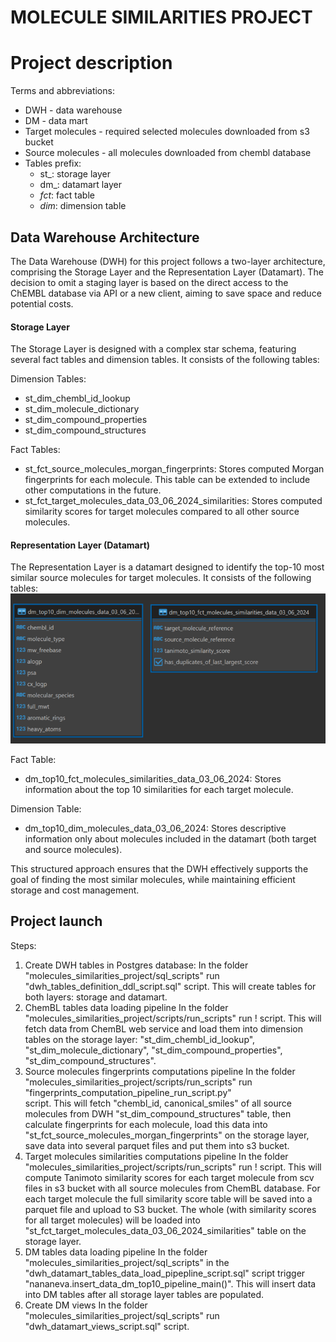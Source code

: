 # MOLECULE SIMILARITIES PROJECT

# Project description

Terms and abbreviations:
* DWH - data warehouse
* DM - data mart
* Target molecules - required selected molecules downloaded from s3 bucket
* Source molecules - all molecules downloaded from chembl database
* Tables prefix:
   - st_: storage layer
   - dm_: datamart layer
   - _fct_: fact table
   - _dim_: dimension table


## Data Warehouse Architecture
The Data Warehouse (DWH) for this project follows a two-layer architecture, comprising the Storage Layer and the Representation Layer (Datamart). 
The decision to omit a staging layer is based on the direct access to the ChEMBL database via API or a new client, aiming to save space and reduce potential costs.

#### Storage Layer
The Storage Layer is designed with a complex star schema, featuring several fact tables and dimension tables. 
It consists of the following tables:

Dimension Tables:
- st_dim_chembl_id_lookup
- st_dim_molecule_dictionary
- st_dim_compound_properties
- st_dim_compound_structures

Fact Tables:
- st_fct_source_molecules_morgan_fingerprints: Stores computed Morgan fingerprints for each molecule. This table can be extended to include other computations in the future.
- st_fct_target_molecules_data_03_06_2024_similarities: Stores computed similarity scores for target molecules compared to all other source molecules.


#### Representation Layer (Datamart)
The Representation Layer is a datamart designed to identify the top-10 most similar source molecules for target molecules. 
It consists of the following tables:
![datamart_tables](https://github.com/Natalia-QA1/quantori-final-project/blob/main/assets/datamart_tables_erd.PNG)

Fact Table:
- dm_top10_fct_molecules_similarities_data_03_06_2024: Stores information about the top 10 similarities for each target molecule.

Dimension Table:
- dm_top10_dim_molecules_data_03_06_2024: Stores descriptive information only about molecules included in the datamart (both target and source molecules).

This structured approach ensures that the DWH effectively supports the goal of finding the most similar molecules, while maintaining efficient storage and cost management.



## Project launch
Steps:
1. Create DWH tables in Postgres database:
   In the folder "molecules_similarities_project/sql_scripts" run "dwh_tables_definition_ddl_script.sql" script.
   This will create tables for both layers: storage and datamart.
2. ChemBL tables data loading pipeline
   In the folder "molecules_similarities_project/scripts/run_scripts" run   !   script.
   This will fetch data from ChemBL web service and load them into dimension tables on the storage layer: 
   "st_dim_chembl_id_lookup", "st_dim_molecule_dictionary", "st_dim_compound_properties", "st_dim_compound_structures".
4. Source molecules fingerprints computations pipeline
   In the folder "molecules_similarities_project/scripts/run_scripts" run "fingerprints_computation_pipeline_run_script.py"    
   script.
   This will fetch "chembl_id, canonical_smiles" of all source molecules from DWH "st_dim_compound_structures" table, then 
   calculate fingerprints for each molecule, load this data into "st_fct_source_molecules_morgan_fingerprints" on the 
   storage layer, save data into several parquet files and put them into s3 bucket.
6. Target molecules similarities computations pipeline
   In the folder "molecules_similarities_project/scripts/run_scripts" run   !   script.
   This will compute Tanimoto similarity scores for each target molecule from scv files in s3 bucket with all source molecules     from ChemBL database.
   For each target molecule the full similarity score table will be saved into a parquet file and upload to S3 bucket.
   The whole (with similarity scores for all target molecules) will be loaded into 
   "st_fct_target_molecules_data_03_06_2024_similarities" table on the storage layer.
8. DM tables data loading pipeline
   In the folder "molecules_similarities_project/sql_scripts" in the "dwh_datamart_tables_data_load_pipepline_script.sql" script trigger "nananeva.insert_data_dm_top10_pipeline_main()".
   This will insert data into DM tables after all storage layer tables are populated.
9. Create DM views
   In the folder "molecules_similarities_project/sql_scripts" run "dwh_datamart_views_script.sql" script.

   

